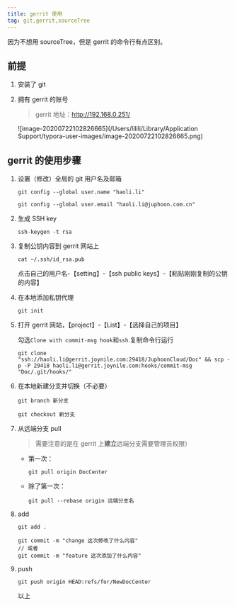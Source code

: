 ```yaml
---
title: gerrit 使用
tag: git,gerrit,sourceTree
---
```


因为不想用 sourceTree，但是 gerrit 的命令行有点区别。

## 前提

1. 安装了 git

2. 拥有 gerrit 的账号

   > gerrit 地址：http://192.168.0.251/

   ![image-20200722102826665](/Users/lilili/Library/Application Support/typora-user-images/image-20200722102826665.png)

## gerrit 的使用步骤

1. 设置（修改）全局的 git 用户名及邮箱

   ```
   git config --global user.name "haoli.li"
   ```

   ```
   git config --global user.email "haoli.li@juphoon.com.cn"
   ```

2. 生成 SSH key

   ```
   ssh-keygen -t rsa
   ```

3. 复制公钥内容到 gerrit 网站上

   ```
   cat ~/.ssh/id_rsa.pub
   ```

   点击自己的用户名-【setting】-【ssh public keys】-【粘贴刚刚复制的公钥的内容】

4. 在本地添加私钥代理

   ```
   git init
   ```

5. 打开 gerrit 网站，【project】-【List】-【选择自己的项目】

   勾选`Clone with commit-msg hook`和`ssh`.复制命令行运行

   ```
   git clone "ssh://haoli.li@gerrit.joynile.com:29418/JuphoonCloud/Doc" && scp -p -P 29418 haoli.li@gerrit.joynile.com:hooks/commit-msg "Doc/.git/hooks/"
   ```

6. 在本地新建分支并切换（不必要）

   ```
   git branch 新分支
   ```

   ```
   git checkout 新分支
   ```

7. 从远端分支 pull

   > 需要注意的是在 gerrit 上**建立**远端分支需要管理员权限）

   - 第一次：

     ```
     git pull origin DocCenter
     ```

   - 除了第一次：

     ```
     git pull --rebase origin 远端分支名
     ```

8. add

   ```
   git add .
   ```

   ```
   git commit -m "change 这次修改了什么内容"
   // 或者
   git commit -m "feature 这次添加了什么内容"
   ```

9. push

   ```
   git push origin HEAD:refs/for/NewDocCenter
   ```

   

   以上









